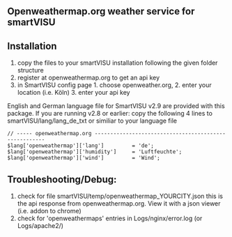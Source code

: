 ## Openweathermap.org weather service for smartVISU

## Installation
1. copy the files to your smartVISU installation following the given folder structure
2. register at openweathermap.org to get an api key
3. in SmartVISU config page 1. choose openweather.org, 2. enter your location (i.e. Köln) 3. enter your api key  

English and German language file for SmartVISU v2.9 are provided with this package.
If you are running v2.8 or earlier: copy the following 4 lines to smartVISU/lang/lang_de_txt or similiar to your language file
    
    // ----- openweathermap.org ------------------------------------------------------    
    $lang['openweathermap']['lang']			= 'de';    
    $lang['openweathermap']['humidity']		= 'Luftfeuchte';    
    $lang['openweathermap']['wind']			= 'Wind';

## Troubleshooting/Debug:
1. check for file smartVISU/temp/openweathermap_YOURCITY.json
   this is the api response from openweathermap.org. View it with a json viewer (i.e. addon to chrome)
2. check for 'openweathermaps' entries in Logs/nginx/error.log (or Logs/apache2/)
